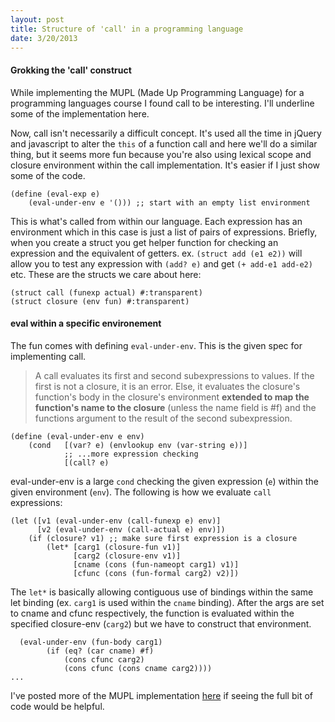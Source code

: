 ```yaml
---
layout: post
title: Structure of 'call' in a programming language
date: 3/20/2013
---
```


#### Grokking the 'call' construct
While implementing the MUPL (Made Up Programming Language) for a programming languages course I found call to be interesting. I'll underline some of the implementation here.

Now, call isn't necessarily a difficult concept. It's used all the time in jQuery and javascript to alter the `this` of a function call and here we'll do a similar thing, but it seems more fun because you're also using lexical scope and closure environment within the call implementation. It's easier if I just show some of the code.

<!--more-->


    (define (eval-exp e) 
        (eval-under-env e '())) ;; start with an empty list environment
    
This is what's called from within our language. Each expression has an environment which in this case is just a list of pairs of expressions. Briefly, when you create a struct you get helper function for checking an expression and the equivalent of getters. ex. `(struct add (e1 e2))` will allow you to test any expression with `(add? e)` and get `(+ add-e1 add-e2)` etc. These are the structs we care about here:
    
    (struct call (funexp actual) #:transparent)
    (struct closure (env fun) #:transparent)
    
#### eval within a specific environement
The fun comes with defining `eval-under-env`. This is the given spec for implementing call.

> A call evaluates its first and second subexpressions to values. If the first is not a closure, it is an error. Else, it evaluates the closure's function's body in the closure's environment __extended to map the function's name to the closure__ (unless the name field is #f) and the functions argument to the result of the second subexpression.

    (define (eval-under-env e env)
        (cond   [(var? e) (envlookup env (var-string e))]
                ;; ...more expression checking
                [(call? e)
                
eval-under-env is a large `cond` checking the given expression (`e`) within the given environment (`env`). The following is how we evaluate `call` expressions:

    (let ([v1 (eval-under-env (call-funexp e) env)]
          [v2 (eval-under-env (call-actual e) env)])
        (if (closure? v1) ;; make sure first expression is a closure
            (let* [carg1 (closure-fun v1)] 
                  [carg2 (closure-env v1)]
                  [cname (cons (fun-nameopt carg1) v1)]
                  [cfunc (cons (fun-formal carg2) v2)])
                  
The `let*` is basically allowing contiguous use of bindings within the same let binding (ex. `carg1` is used within the `cname` binding). After the args are set to cname and cfunc respectively, the function is evaluated within the specified closure-env (`carg2`) but we have to construct that environment.

      (eval-under-env (fun-body carg1) 
            (if (eq? (car cname) #f)
                (cons cfunc carg2)
                (cons cfunc (cons cname carg2))))
    ... 

I've posted more of the MUPL implementation [here](https://gist.github.com/tippenein/5229968) if seeing the full bit of code would be helpful.

